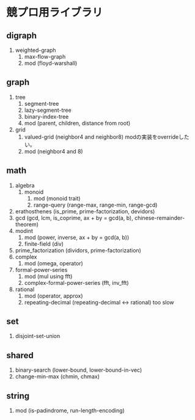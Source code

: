 # 競プロ用ライブラリ

## digraph
1. weighted-graph
    1. max-flow-graph
    2. mod (floyd-warshall)

## graph
1. tree
    1. segment-tree
    2. lazy-segment-tree
    3. binary-index-tree
    4. mod (parent, children, distance from root)
2. grid
    1. valued-grid (neighbor4 and neighbor8) modの実装をoverrideしたい。
    2. mod (neighbor4 and 8) 

## math
1. algebra
    1. monoid
        1. mod (monoid trait)
        2. range-query (range-max, range-min, range-gcd)
2. erathosthenes (is_prime, prime-factorization, devidors)
3. gcd (gcd, lcm, is_coprime, ax + by = gcd(a, b), chinese-remainder-theorem)
4. modint
    1. mod (power, inverse, ax + by = gcd(a, b))
    1. finite-field (div)
5. prime_factorization (dividors, prime-factorization)
6. complex
    1. mod (omega, operator)
7. formal-power-series
    1. mod (mul using fft)
    2. complex-formal-power-series (fft, inv_fft)
8. rational
    1. mod (operator, approx)
    2. repeating-decimal (repeating-decimal <-> rational) too slow

## set
1. disjoint-set-union 

## shared
1. binary-search (lower-bound, lower-bound-in-vec)
2. change-min-max (chmin, chmax)

## string
1. mod (is-padindrome, run-length-encoding)